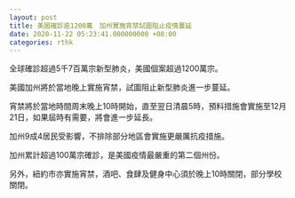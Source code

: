 ```yaml
---
layout: post
title: 美國確診逾1200萬　加州實施宵禁試圖阻止疫情蔓延
date: 2020-11-22 05:23:41.000000000 +08:00
categories: rthk
---
```


全球確診超過5千7百萬宗新型肺炎，美國個案超過1200萬宗。

美國加州將於當地晚上實施宵禁，試圖阻止新型肺炎進一步蔓延。

宵禁將於當地時間周末晚上10時開始，直至翌日清晨5時，預料措施會實施至12月21日，如果屆時有需要，將會進一步延長。

加州9成4居民受影響，不排除部分地區會實施更嚴厲抗疫措施。

加州累計超過100萬宗確診，是美國疫情最嚴重的第二個州份。

另外，紐約市亦實施宵禁，酒吧、食肆及健身中心須於晚上10時關閉，部分學校關閉。
